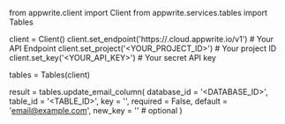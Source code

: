 from appwrite.client import Client
from appwrite.services.tables import Tables

client = Client()
client.set_endpoint('https://<REGION>.cloud.appwrite.io/v1') # Your API Endpoint
client.set_project('<YOUR_PROJECT_ID>') # Your project ID
client.set_key('<YOUR_API_KEY>') # Your secret API key

tables = Tables(client)

result = tables.update_email_column(
    database_id = '<DATABASE_ID>',
    table_id = '<TABLE_ID>',
    key = '',
    required = False,
    default = 'email@example.com',
    new_key = '' # optional
)
